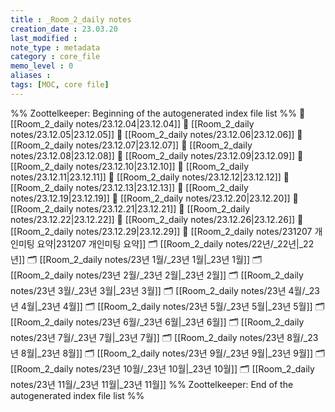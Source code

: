 ```yaml
---
title : _Room_2_daily notes
creation_date : 23.03.20
last_modified :
note_type : metadata
category : core_file
memo_level : 0
aliases : 
tags: [MOC, core file] 
---
```

%% Zoottelkeeper: Beginning of the autogenerated index file list  %%
📄 [[Room_2_daily notes/23.12.04|23.12.04]]
📄 [[Room_2_daily notes/23.12.05|23.12.05]]
📄 [[Room_2_daily notes/23.12.06|23.12.06]]
📄 [[Room_2_daily notes/23.12.07|23.12.07]]
📄 [[Room_2_daily notes/23.12.08|23.12.08]]
📄 [[Room_2_daily notes/23.12.09|23.12.09]]
📄 [[Room_2_daily notes/23.12.10|23.12.10]]
📄 [[Room_2_daily notes/23.12.11|23.12.11]]
📄 [[Room_2_daily notes/23.12.12|23.12.12]]
📄 [[Room_2_daily notes/23.12.13|23.12.13]]
📄 [[Room_2_daily notes/23.12.19|23.12.19]]
📄 [[Room_2_daily notes/23.12.20|23.12.20]]
📄 [[Room_2_daily notes/23.12.21|23.12.21]]
📄 [[Room_2_daily notes/23.12.22|23.12.22]]
📄 [[Room_2_daily notes/23.12.26|23.12.26]]
📄 [[Room_2_daily notes/23.12.29|23.12.29]]
📄 [[Room_2_daily notes/231207 개인미팅 요약|231207 개인미팅 요약]]
🗂️ [[Room_2_daily notes/22년/_22년|_22년]]
🗂️ [[Room_2_daily notes/23년 1월/_23년 1월|_23년 1월]]
🗂️ [[Room_2_daily notes/23년 2월/_23년 2월|_23년 2월]]
🗂️ [[Room_2_daily notes/23년 3월/_23년 3월|_23년 3월]]
🗂️ [[Room_2_daily notes/23년 4월/_23년 4월|_23년 4월]]
🗂️ [[Room_2_daily notes/23년 5월/_23년 5월|_23년 5월]]
🗂️ [[Room_2_daily notes/23년 6월/_23년 6월|_23년 6월]]
🗂️ [[Room_2_daily notes/23년 7월/_23년 7월|_23년 7월]]
🗂️ [[Room_2_daily notes/23년 8월/_23년 8월|_23년 8월]]
🗂️ [[Room_2_daily notes/23년 9월/_23년 9월|_23년 9월]]
🗂️ [[Room_2_daily notes/23년 10월/_23년 10월|_23년 10월]]
🗂️ [[Room_2_daily notes/23년 11월/_23년 11월|_23년 11월]]
%% Zoottelkeeper: End of the autogenerated index file list  %%
